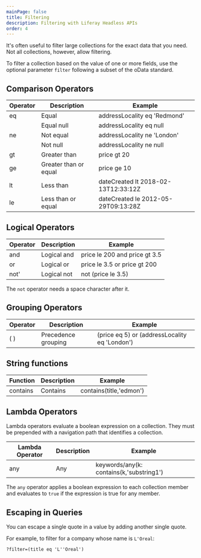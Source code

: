 ```yaml
---
mainPage: false
title: Filtering
description: Filtering with Liferay Headless APIs
order: 4
---
```


It's often useful to filter large collections for the exact data that you need. Not all collections, however, allow filtering. 
<!---
Not all collections allow filtering. The ones that support it will contain the 
optional parameter `?filter` in their template.
-->

To filter a collection based on the value of one or more fields, use the optional parameter `filter` following a subset of the oData standard.

## Comparison Operators

| Operator  | Description          | Example                             |
|---------- |--------------------- |-------------------------------------|
| eq        | Equal                | addressLocality eq 'Redmond'        |
|           | Equal null           | addressLocality eq null             |
| ne        | Not equal            | addressLocality ne 'London'         |
|           | Not null             | addressLocality ne null             |
| gt        | Greater than         | price gt 20                         |
| ge        | Greater than or equal| price ge 10                         |
| lt        | Less than            | dateCreated lt 2018-02-13T12:33:12Z |
| le        | Less than or equal   | dateCreated le 2012-05-29T09:13:28Z |

## Logical Operators

| Operator  | Description | Example                      |
|---------- |------------ |------------------------------|
|and|Logical and |price le 200 and price gt 3.5          |
|or |Logical or |price le 3.5 or price gt 200            |
|not' |Logical not |not (price le 3.5)|

The `not` operator needs a space character after it.

## Grouping Operators

| Operator  | Description | Example                      |
|---------- |------------ |------------------------------|
|( ) |Precedence grouping |(price eq 5) or (addressLocality eq 'London')  |

## String functions

| Function  | Description | Example                      |
|---------- |------------ |------------------------------|
| contains  | Contains    |contains(title,'edmon')|

## Lambda Operators

Lambda operators evaluate a boolean expression on a collection. They must be prepended with a navigation path that identifies a collection.

| Lambda Operator  | Description | Example                                |
|----------------- |------------ |----------------------------------------|
| any              | Any         |keywords/any(k: contains(k,'substring1')|

The `any` operator applies a boolean expression to each collection member and evaluates to `true` if the expression is true for any member. 

## Escaping in Queries

You can escape a single quote in a value by adding another single quote. 

For example, to filter for a company whose name is `L'Oreal`:
```
?filter=(title eq 'L''Oreal')
```
